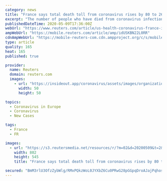 ```yaml
---
category: news
title: "France says total death toll from coronavirus rises by 80 to 26,310"
excerpt: "The number of people who have died from coronavirus infections in France rose by 80 to 26,310 on Saturday, the health ministry said, a much smaller daily increase than the previous day when it was 243."
publishedDateTime: 2020-05-09T17:36:00Z
webUrl: "https://www.reuters.com/article/us-health-coronavirus-france-idUSKBN22L0RR"
ampWebUrl: "https://mobile.reuters.com/article/amp/idUSKBN22L0RR"
cdnAmpWebUrl: "https://mobile-reuters-com.cdn.ampproject.org/c/s/mobile.reuters.com/article/amp/idUSKBN22L0RR"
type: article
quality: 165
heat: 165
published: true

provider:
  name: Reuters
  domain: reuters.com
  images:
    - url: "https://insideout.app/coronavirus/assets/images/organizations/reuters.com-50x50.jpg"
      width: 50
      height: 50

topics:
  - Coronavirus in Europe
  - Coronavirus
  - New Cases

tags:
  - France
  - FR

images:
  - url: "https://s3.reutersmedia.net/resources/r/?m=02&d=20200509&t=2&i=1518050729&w=&fh=545px&fw=&ll=&pl=&sq=&r=LYNXMPEG480MO"
    width: 802
    height: 545
    title: "France says total death toll from coronavirus rises by 80 to 26,310"

secured: "BmM3rlU3OfzZybWlg/RMxPQkzWoL0JYXbZ6Cu0PRwG28pGGpqDroAJajPqhos6ynODSfSkT612cYDln85jRLgM4zTsfM48uDGsO7uEKzaVDf/ccPpXT8843J0JflslthZEocCUzUQ1I7xhz7bOubh6Hh9OQuaRMBBYrYLs7aS7tJi4CkpngsxF572mZ7dwh7zpEHA1ByvANSzPs4G2z2ZVYAbxjdjXEQfC+PkRV0Zw20mS1DycADRHZcjkHjRUWQPv+/2DjsVxPlsxr5aKdmRABipDFvUNAxzaoqXRx+5/isP7SRcJXoe6LGVs/YnfyjoQEBKF0pQJwcVFmZTbUv16bJe2cHFkYWTLFIj5OW+i5zryhaTFfvs5UrTtyxAzeWNKbQUhWebFvipQTksYs6penIT0c4rYmpZ9IdX32p6utYljganQk3OGbJ2+EN9WQprl7viGFc924iNVg0XMcRJki6FFhaglxldJ+c3WtPIHQ=;AXFIRhZv8gIiq74ORNfJmA=="
---
```


